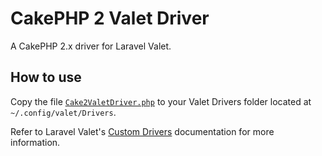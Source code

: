# CakePHP 2 Valet Driver

A CakePHP 2.x driver for Laravel Valet.

## How to use

Copy the file [`Cake2ValetDriver.php`](Cake2ValetDriver.php) to your Valet Drivers folder located at `~/.config/valet/Drivers`.

Refer to Laravel Valet's [Custom Drivers](https://laravel.com/docs/6.x/valet#custom-valet-drivers) documentation for more information.
